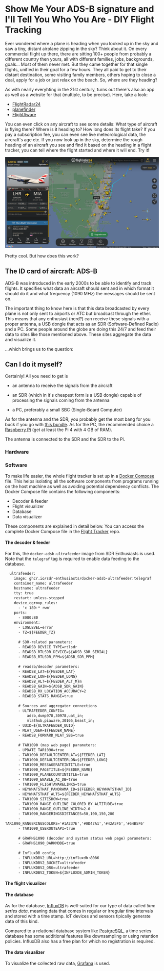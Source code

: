 # Show Me Your ADS-B signature and I'll Tell You Who You Are - DIY Flight Tracking

Ever wondered where a plane is heading when you looked up in the sky and saw a tiny, distant airplane zipping in the sky? Think about it. On every commercial flight up there, there are sitting 100+ people from probably a different country then yours, all with different families, jobs, backgrounds, goals... Most of them never met. But they came together for that single flights, unified in their goal for a few hours. They all paid to get to their distant destination, some visiting family members, others hoping to close a deal, apply for a job or just relax on the beach. So, where are they heading?

As with nearly everyhting in the 21st century, turns out there's also an app as well as a website for that (multiple, to be precise). Here, take a look:

* [FlightRadar24](https://flightradar24.com)
* [planefinder](https://planefinder.net/)
* [FlightAware](https://www.flightaware.com/live/)

You can even click on any aircraft to see some details: What type of aircraft is flying there? Where is it heading to? How long does its flight take? If you pay a subscription fee, you can even see live meteorological data, the aircraft's age etc. If you now look up in the sky, determine the rough heading of an aircraft you see and find it based on the heading in a flight tracker, you can tell where the flight started and where it will end. Try it!

![](/images/flight-tracker/miami-a380.png "Miami airport with an approaching A380 from London")

Pretty cool. But how does this work?

## The ID card of aircraft: ADS-B

ADS-B was introduced in the early 2000s to be able to identify and track flights. It specifies what data an aircraft should sent and in which format it should do it and what frequency (1090 MHz) the messages should be sent on.

The important thing to know here is that this data broadcasted by every plane is not only sent to airports or ATC but broadcast through the ether. This means that any enthusiast (nerd?) can receive these signals with a proper antenna, a USB dongle that acts as an SDR (Software-Defined Radio) and a PC. Some people around the globe are doing this 24/7 and feed their data to sites like those mentioned above. These sites aggregate the data and visualize it.

...which brings us to the question:

## Can I do it myself?

Certainly! All you need to get is

* an antenna to receive the signals from the aircraft

* an SDR (which in it's cheapest form is a USB dongle) capable of processing the signals coming from the antenna

* a PC, preferably a small SBC (Single-Board Computer)

As for the antenna and the SDR, you probably get the most bang for you buck if you go with [this bundle](https://www.rtl-sdr.com/product/rtl-sdr-blog-v4-r828d-rtl2832u-1ppm-tcxo-sma-software-defined-radio-with-dipole-antenna/). As for the PC, the recommended choice a [Raspberry Pi](https://www.raspberrypi.com/) (get at least the Pi 4 with 4 GB of RAM).

The antenna is connected to the SDR and the SDR to the Pi.

### Hardware

### Software

To make life easier, the whole flight tracker is set up in a [Docker Compose](https://docs.docker.com/compose/) file. This helps isolating all the software components from programs running on the host machine as well as avoiding potential dependency conflicts. The Docker Compose file contains the following components:

* Decoder & feeder
* Flight visualizer
* Database
* Data visualizer

These components are explained in detail below. You can access the complete Docker Compose file in the [Flight Tracker](https://github.com/sdomoszlai13/flight-tracker) repo.

#### The decoder & feeder

For this, the `docker-adsb-ultrafeeder` image from SDR Enthusiasts is used. Note that the `telegraf` tag is required to enable data feeding to the database.

```docker
  ultrafeeder:
    image: ghcr.io/sdr-enthusiasts/docker-adsb-ultrafeeder:telegraf
    container_name: ultrafeeder
    hostname: ultrafeeder
    tty: true
    restart: unless-stopped
    device_cgroup_rules:
      - 'c 189:* rwm'
    ports:
      - 8080:80
    environment:
      - LOGLEVEL=error
      - TZ=${FEEDER_TZ}

      # SDR-related parameters:
      - READSB_DEVICE_TYPE=rtlsdr
      - READSB_RTLSDR_DEVICE=${ADSB_SDR_SERIAL}
      - READSB_RTLSDR_PPM=${ADSB_SDR_PPM}

      # readsb/decoder parameters:
      - READSB_LAT=${FEEDER_LAT}
      - READSB_LON=${FEEDER_LONG}
      - READSB_ALT=${FEEDER_ALT_M}m
      - READSB_GAIN=${ADSB_SDR_GAIN}
      - READSB_RX_LOCATION_ACCURACY=2
      - READSB_STATS_RANGE=true

      # Sources and aggregator connections
      - ULTRAFEEDER_CONFIG=
          adsb,dump978,30978,uat_in;
          mlathub,piaware,30105,beast_in;
      - UUID=${ULTRAFEEDER_UUID}
      - MLAT_USER=${FEEDER_NAME}
      - READSB_FORWARD_MLAT_SBS=true

      # TAR1090 (map web page) parameters:
      - UPDATE_TAR1090=true
      - TAR1090_DEFAULTCENTERLAT=${FEEDER_LAT}
      - TAR1090_DEFAULTCENTERLON=${FEEDER_LONG}
      - TAR1090_MESSAGERATEINTITLE=true
      - TAR1090_PAGETITLE=${FEEDER_NAME}
      - TAR1090_PLANECOUNTINTITLE=true
      - TAR1090_ENABLE_AC_DB=true
      - TAR1090_FLIGHTAWARELINKS=true
      - HEYWHATSTHAT_PANORAMA_ID=${FEEDER_HEYWHATSTHAT_ID}
      - HEYWHATSTHAT_ALTS=${FEEDER_HEYWHATSTHAT_ALTS}
      - TAR1090_SITESHOW=true
      - TAR1090_RANGE_OUTLINE_COLORED_BY_ALTITUDE=true
      - TAR1090_RANGE_OUTLINE_WIDTH=2.0
      - TAR1090_RANGERINGSDISTANCES=50,100,150,200
      - TAR1090_RANGERINGSCOLORS='#1A237E','#0D47A1','#42A5F5','#64B5F6'
      - TAR1090_USEROUTEAPI=true

      # GRAPHS1090 (decoder and system status web page) parameters:
      - GRAPHS1090_DARKMODE=true

      # InfluxDB config
      - INFLUXDBV2_URL=http://influxdb:8086
      - INFLUXDBV2_BUCKET=ultrafeeder
      - INFLUXDBV2_ORG=ultrafeeder
      - INFLUXDBV2_TOKEN=${INFLUXDB_ADMIN_TOKEN}

```

#### The flight visualizer

#### The database

As for the database, [InfluxDB](https://www.influxdata.com/) is well-suited for our type of data called *time series data*, meaning data that comes in regular or irregular time intervals and stored with a time stamp. IoT devices and sensors tipically generate data of this kind.

Compared to a relational database system like [PostgreSQL](https://www.postgresql.org/), a time series database has some additional features like downsampling or using retention policies. InfluxDB also has a free plan for which no registration is required.

#### The data visualizer

To visualize the collected raw data, [Grafana](https://grafana.com/) is used.